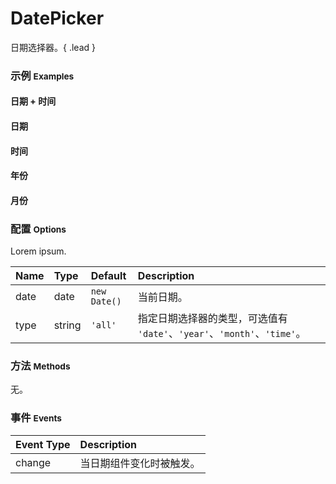 # DatePicker

日期选择器。{ .lead }

### 示例 <small>Examples</small>

<div class="bs-example">
    <div class="content">
        <h4>日期 + 时间</h4>
        <div bx-name="components/datepicker" data-type="all"></div>
    </div>
</div>
<div class="bs-example">
    <div class="content">
        <div class="row">
            <div class="col-xs-6">
                <h4>日期</h4>
                <div bx-name="components/datepicker" data-type="date"></div>
            </div>
            <div class="col-xs-6">
                <h4>时间</h4>
                <div bx-name="components/datepicker" data-type="time"></div>
            </div>
        </div>
    </div>
</div>
<div class="bs-example">
    <div class="content">
        <div class="row">
            <div class="col-xs-6">
                <h4>年份</h4>
                <div bx-name="components/datepicker" data-type="year"></div>
            </div>
            <div class="col-xs-6">
                <h4>月份</h4>
                <div bx-name="components/datepicker" data-type="month"></div>
            </div>
        </div>
    </div>
</div>

### 配置 <small>Options</small>

Lorem ipsum.

Name | Type | Default | Description
:--- | :--- | :------ | :----------
date | date | `new Date()` | 当前日期。
type | string | `'all'` | 指定日期选择器的类型，可选值有 `'date'`、`'year'`、`'month'`、`'time'`。

### 方法 <small>Methods</small>

无。

### 事件 <small>Events</small>

Event Type | Description
:--------- | :----------
change | 当日期组件变化时被触发。
